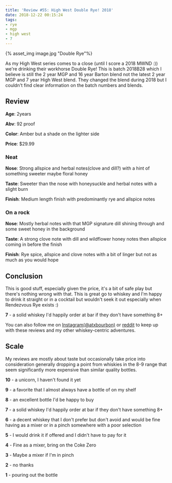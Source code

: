 ```yaml
---
title: 'Review #55: High West Double Rye! 2018'
date: 2018-12-22 00:15:24
tags:
- rye
- mgp
- high west
- 7
---
```


{% asset_img image.jpg "Double Rye"%}

As my High West series comes to a close (until I score a 2018 MWND :)) we're drinking their workhorse Double Rye! This is batch 2018B28 which I believe is still the 2 year MGP and 16 year Barton blend not the latest 2 year MGP and 7 year High West blend. They changed the blend during 2018 but I couldn't find clear information on the batch numbers and blends.

## Review
**Age**: 2years

**Abv**: 92 proof

**Color**: Amber but a shade on the lighter side

**Price**: $29.99

### Neat
**Nose**: Strong allspice and herbal notes(clove and dill?) with a hint of something sweeter maybe floral honey

**Taste**: Sweeter than the nose with honeysuckle and herbal notes with a slight burn

**Finish**: Medium length finish with predominantly rye and allspice notes

### On a rock
**Nose**: Mostly herbal notes with that MGP signature dill shining through and some sweet honey in the background

**Taste**: A strong clove note with dill and wildflower honey notes then allspice coming in before the finish

**Finish**: Rye spice, allspice and clove notes with a bit of linger but not as much as you would hope

## Conclusion
This is good stuff, especially given the price, it's a bit of safe play but there's nothing wrong with that. This is great go to whiskey and I'm happy to drink it straight or in a cocktail but wouldn't seek it out especially when Rendezvous Rye exists :) 

**7** - a solid whiskey I'd happily order at bar if they don't have something 8+

You can also follow me on [Instagram(@atxbourbon)](https://www.instagram.com/atxbourbon/) or [reddit](https://www.reddit.com/r/scottmotorraddrinks/) to keep up with these reviews and my other whiskey-centric adventures.


## Scale
My reviews are mostly about taste but occasionally take price into consideration generally dropping a point from whiskies in the 8-9 range that seem significantly more expensive than similar quality bottles.

**10** - a unicorn, I haven't found it yet

**9** - a favorite that I almost always have a bottle of on my shelf

**8** - an excellent bottle I'd be happy to buy

**7** - a solid whiskey I'd happily order at bar if they don't have something 8+

**6** - a decent whiskey that I don't prefer but don't avoid and would be fine having as a mixer or in a pinch somewhere with a poor selection

**5** - I would drink it if offered and I didn't have to pay for it

**4** - Fine as a mixer, bring on the Coke Zero

**3** - Maybe a mixer if I'm in  pinch

**2** - no thanks

**1** - pouring out the bottle  